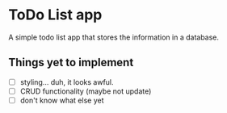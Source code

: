 # ToDo List app
A simple todo list app that stores the information in a database.

## Things yet to implement
- [ ] styling... duh, it looks awful.
- [ ] CRUD functionality (maybe not update)
- [ ] don't know what else yet
